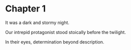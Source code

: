 # Chapter 1

It was a dark and stormy night.

Our intrepid protagonist stood stoically before the twilight.

In their eyes, determination beyond description.